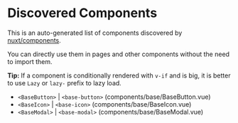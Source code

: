 # Discovered Components

This is an auto-generated list of components discovered by [nuxt/components](https://github.com/nuxt/components).

You can directly use them in pages and other components without the need to import them.

**Tip:** If a component is conditionally rendered with `v-if` and is big, it is better to use `Lazy` or `lazy-` prefix to lazy load.

- `<BaseButton>` | `<base-button>` (components/base/BaseButton.vue)
- `<BaseIcon>` | `<base-icon>` (components/base/BaseIcon.vue)
- `<BaseModal>` | `<base-modal>` (components/base/BaseModal.vue)
